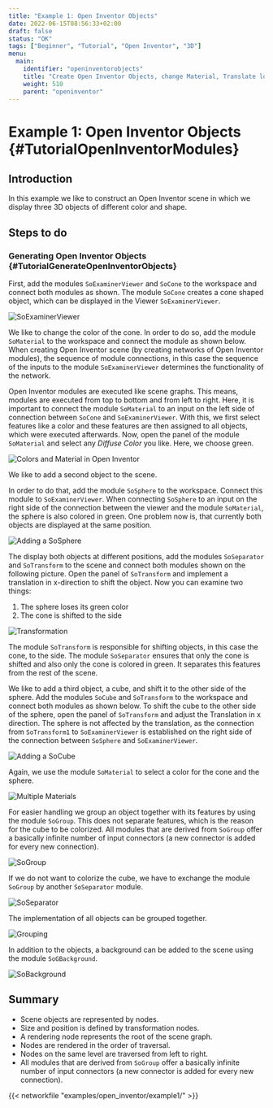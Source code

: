 ```yaml
---
title: "Example 1: Open Inventor Objects"
date: 2022-06-15T08:56:33+02:00
draft: false
status: "OK"
tags: ["Beginner", "Tutorial", "Open Inventor", "3D"]
menu: 
  main:
    identifier: "openinventorobjects"
    title: "Create Open Inventor Objects, change Material, Translate location in 3D and general explanation about Scene Graphs."
    weight: 510
    parent: "openinventor"
---
```


# Example 1: Open Inventor Objects {#TutorialOpenInventorModules}
## Introduction
In this example we like to construct an Open Inventor scene in which we display three 3D objects of different color and shape.


## Steps to do
### Generating Open Inventor Objects {#TutorialGenerateOpenInventorObjects}

First, add the modules `SoExaminerViewer` and `SoCone` to the workspace and connect both modules as shown. The module `SoCone` creates a cone shaped object, which can be displayed in the Viewer `SoExaminerViewer`.

![SoExaminerViewer](/images/tutorials/openinventor/OI1_01.png "SoExaminerViewer")

We like to change the color of the cone. In order to do so, add the module `SoMaterial` to the workspace and connect the module as shown below. When creating Open Inventor scene (by creating networks of Open Inventor modules), the sequence of module connections, in this case the sequence of the inputs to the module `SoExaminerViewer` determines the functionality of the network.

Open Inventor modules are executed like scene graphs. This means, modules are executed from top to bottom and from left to right. Here, it is important to connect the module `SoMaterial` to an input on the left side of connection between `SoCone` and `SoExaminerViewer`. With this, we first select features like a color and these features are then assigned to all objects, which were executed afterwards. Now, open the panel of the module `SoMaterial` and select any *Diffuse Color* you like. Here, we choose green.

![Colors and Material in Open Inventor](/images/tutorials/openinventor/OI1_02.png "Colors and Material in Open Inventor")

We like to add a second object to the scene.

In order to do that, add the module `SoSphere` to the workspace. Connect this module to `SoExaminerViewer`. When connecting `SoSphere` to an input on the right side of the connection between the viewer and the module `SoMaterial`, the sphere is also colored in green. One problem now is, that currently both objects are displayed at the same position.

![Adding a SoSphere](/images/tutorials/openinventor/OI1_03.png "Adding a SoSphere")

The display both objects at different positions, add the modules `SoSeparator` and `SoTransform` to the scene and connect both modules shown on the following picture. Open the panel of `SoTransform` and implement a translation in x-direction to shift the object. Now you can examine two things:

1. The sphere loses its green color
2. The cone is shifted to the side

![Transformation](/images/tutorials/openinventor/OI1_05.png "Transformation")

The module `SoTransform` is responsible for shifting objects, in this case the cone, to the side. The module `SoSeparator` ensures that only the cone is shifted and also only the cone is colored in green. It separates this features from the rest of the scene.

We like to add a third object, a cube, and shift it to the other side of the sphere. Add the modules `SoCube` and `SoTransform` to the workspace and connect both modules as shown below. To shift the cube to the other side of the sphere, open the panel of `SoTransform` and adjust the Translation in x direction. The sphere is not affected by the translation, as the connection from `SoTransform1` to `SoExaminerViewer` is established on the right side of the connection between `SoSphere` and `SoExaminerViewer`.

![Adding a SoCube](/images/tutorials/openinventor/OI1_07.png "Adding a SoCube")

Again, we use the module `SoMaterial` to select a color for the cone and the sphere.

![Multiple Materials](/images/tutorials/openinventor/OI1_08.png "Multiple Materials")

For easier handling we group an object together with its features by using the module `SoGroup`. This does not separate features, which is the reason for the cube to be colorized. All modules that are derived from `SoGroup` offer a basically infinite number of input connectors (a new connector is added for every new connection).

![SoGroup](/images/tutorials/openinventor/OI1_09.png "SoGroup")

If we do not want to colorize the cube, we have to exchange the module `SoGroup` by another `SoSeparator` module.

![SoSeparator](/images/tutorials/openinventor/OI1_10.png "SoSeparator")

The implementation of all objects can be grouped together.

![Grouping](/images/tutorials/openinventor/OI1_11.png "Grouping")

In addition to the objects, a background can be added to the scene using the module `SoGBackground`.

![SoBackground](/images/tutorials/openinventor/OI1_12.png "SoBackground")

## Summary
* Scene objects are represented by nodes.
* Size and position is defined by transformation nodes.
* A rendering node represents the root of the scene graph.
* Nodes are rendered in the order of traversal.
* Nodes on the same level are traversed from left to right.
* All modules that are derived from `SoGroup` offer a basically infinite number of input connectors (a new connector is added for every new connection).

{{< networkfile "examples/open_inventor/example1/" >}}
